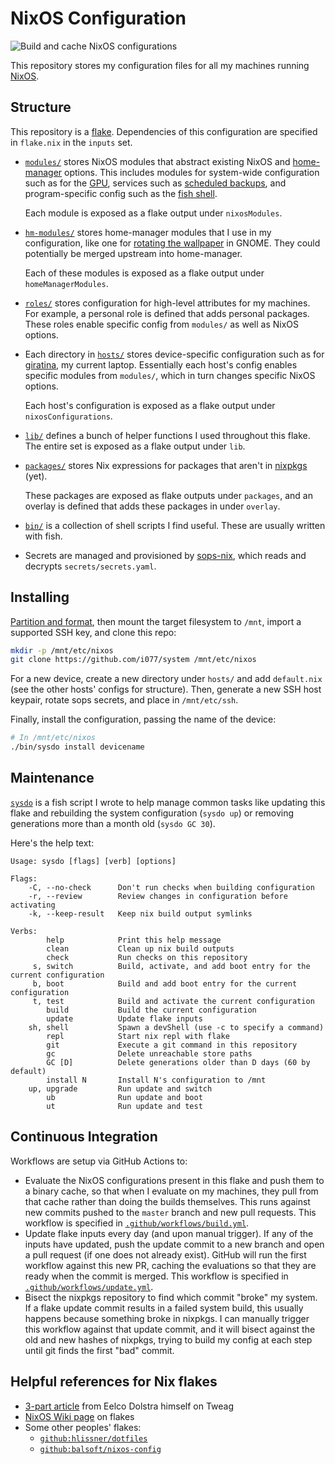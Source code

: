 # NixOS Configuration

![Build and cache NixOS configurations](https://github.com/i077/system/workflows/Build%20and%20cache%20NixOS%20configurations/badge.svg)

This repository stores my configuration files for all my machines running
[NixOS](https://nixos.org/).

## Structure

This repository is a [flake](https://www.tweag.io/blog/2020-05-25-flakes/).
Dependencies of this configuration are specified in `flake.nix` in the `inputs` set.

- [`modules/`](./modules) stores NixOS modules that abstract existing NixOS and
  [home-manager](https://github.com/rycee-home-manager) options.
  This includes modules for system-wide configuration such as for the [GPU](./modules/hardware/video.nix),
  services such as [scheduled backups](./modules/services/backup.nix),
  and program-specific config such as the [fish shell](./modules/shell/fish.nix).

  Each module is exposed as a flake output under `nixosModules`.

- [`hm-modules/`](./hm-modules) stores home-manager modules that I use in my configuration,
  like one for [rotating the wallpaper](./hm-modules/gnome-background.nix) in GNOME.
  They could potentially be merged upstream into home-manager.

  Each of these modules is exposed as a flake output under `homeManagerModules`.

- [`roles/`](./roles) stores configuration for high-level attributes for my machines.
  For example, a personal role is defined that adds personal packages.
  These roles enable specific config from `modules/` as well as NixOS options.

- Each directory in [`hosts/`](./hosts) stores device-specific configuration
  such as for [giratina](./hosts/giratina), my current laptop.
  Essentially each host's config enables specific modules from `modules/`,
  which in turn changes specific NixOS options.

  Each host's configuration is exposed as a flake output under `nixosConfigurations`.

- [`lib/`](./lib) defines a bunch of helper functions I used throughout this flake.
  The entire set is exposed as a flake output under `lib`.

- [`packages/`](./packages) stores Nix expressions for packages that aren't in
  [nixpkgs](https://github.com/NixOS/nixpkgs) (yet).

  These packages are exposed as flake outputs under `packages`, and an overlay is defined
  that adds these packages in under `overlay`.

- [`bin/`](./bin) is a collection of shell scripts I find useful.
  These are usually written with fish.

- Secrets are managed and provisioned by [sops-nix](https://github.com/Mic92/sops-nix/),
  which reads and decrypts `secrets/secrets.yaml`.

## Installing

[Partition and format](https://nixos.org/nixos/manual/index.html#sec-installation-partitioning),
then mount the target filesystem to `/mnt`, import a supported SSH key, and clone this repo:

```sh
mkdir -p /mnt/etc/nixos
git clone https://github.com/i077/system /mnt/etc/nixos
```

For a new device, create a new directory under `hosts/` and add
`default.nix` (see the other hosts' configs for structure).
Then, generate a new SSH host keypair, rotate sops secrets,
and place in `/mnt/etc/ssh`.

Finally, install the configuration,
passing the name of the device:

```sh
# In /mnt/etc/nixos
./bin/sysdo install devicename
```

## Maintenance

[`sysdo`](./bin/sysdo) is a fish script I wrote to help manage common tasks like updating
this flake and rebuilding the system configuration (`sysdo up`) or removing
generations more than a month old (`sysdo GC 30`).

Here's the help text:

```
Usage: sysdo [flags] [verb] [options]

Flags:
    -C, --no-check      Don't run checks when building configuration
    -r, --review        Review changes in configuration before activating
    -k, --keep-result   Keep nix build output symlinks

Verbs:
        help            Print this help message
        clean           Clean up nix build outputs
        check           Run checks on this repository
     s, switch          Build, activate, and add boot entry for the current configuration
     b, boot            Build and add boot entry for the current configuration
     t, test            Build and activate the current configuration
        build           Build the current configuration
        update          Update flake inputs
    sh, shell           Spawn a devShell (use -c to specify a command)
        repl            Start nix repl with flake
        git             Execute a git command in this repository
        gc              Delete unreachable store paths
        GC [D]          Delete generations older than D days (60 by default)
        install N       Install N's configuration to /mnt
    up, upgrade         Run update and switch
        ub              Run update and boot
        ut              Run update and test
```

## Continuous Integration

Workflows are setup via GitHub Actions to:

- Evaluate the NixOS configurations present in this flake and push them to a binary cache,
  so that when I evaluate on my machines, they pull from that cache rather than doing the builds
  themselves. This runs against new commits pushed to the `master` branch and new pull requests.
  This workflow is specified in [`.github/workflows/build.yml`](./.github/workflows/build.yml).
- Update flake inputs every day (and upon manual trigger).
  If any of the inputs have updated, push the update commit to a new branch and open a pull request
  (if one does not already exist).
  GitHub will run the first workflow against this new PR, caching the evaluations so that they are
  ready when the commit is merged.
  This workflow is specified in [`.github/workflows/update.yml`](./.github/workflows/update.yml).
- Bisect the nixpkgs repository to find which commit "broke" my system.
  If a flake update commit results in a failed system build, this usually happens because something
  broke in nixpkgs. I can manually trigger this workflow against that update commit,
  and it will bisect against the old and new hashes of nixpkgs, trying to build my config
  at each step until git finds the first "bad" commit.

## Helpful references for Nix flakes

- [3-part article](https://www.tweag.io/blog/2020-05-25-flakes/) from Eelco Dolstra himself on Tweag
- [NixOS Wiki page](https://nixos.wiki/wiki/Flakes) on flakes
- Some other peoples' flakes:
  - [`github:hlissner/dotfiles`](https://github.com/hlissner/dotfiles)
  - [`github:balsoft/nixos-config`](https://github.com/balsoft/nixos-config)
